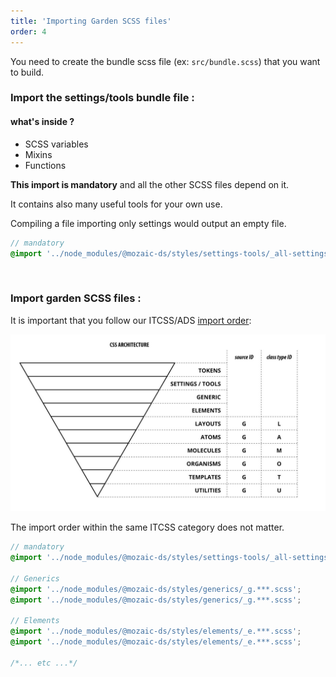 ```yaml
---
title: 'Importing Garden SCSS files'
order: 4
---
```


You need to create the bundle scss file (ex: `src/bundle.scss`) that you want to build.

### Import the settings/tools bundle file :

#### what's inside ?

- SCSS variables
- Mixins
- Functions

**This import is mandatory** and all the other SCSS files depend on it.

It contains also many useful tools for your own use.

Compiling a file importing only settings would output an empty file.

```scss
// mandatory
@import '../node_modules/@mozaic-ds/styles/settings-tools/_all-settings';
```

<br>

### Import garden SCSS files :

It is important that you follow our ITCSS/ADS [import order](https://gael-boyenval.gitbook.io/atomic-design-css-architecture-with-itcss-bem-sass/principles/unifying-itcss-with-ads#summarize-the-new-architecture):

![ITCSS/ADS architecture](itcss-atomic-prefixes.jpg)

The import order within the same ITCSS category does not matter.

```scss
// mandatory
@import '../node_modules/@mozaic-ds/styles/settings-tools/_all-settings';

// Generics
@import '../node_modules/@mozaic-ds/styles/generics/_g.***.scss';
@import '../node_modules/@mozaic-ds/styles/generics/_g.***.scss';

// Elements
@import '../node_modules/@mozaic-ds/styles/elements/_e.***.scss';
@import '../node_modules/@mozaic-ds/styles/elements/_e.***.scss';

/*... etc ...*/
```
